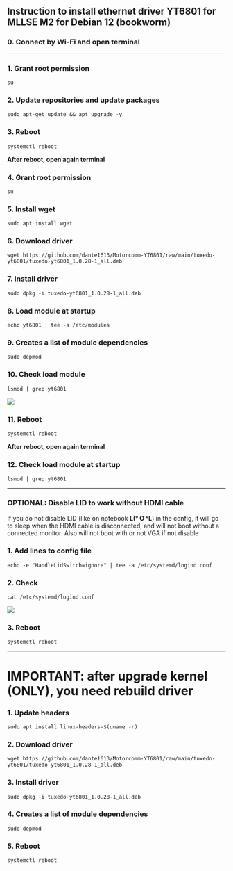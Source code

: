 ## Instruction to install ethernet driver YT6801 for MLLSE M2 for Debian 12 (bookworm)

### 0. Connect by Wi-Fi and open terminal

------------

### 1. Grant root permission 
	su
### 2. Update repositories and update packages	
	sudo apt-get update && apt upgrade -y
### 3. Reboot
	systemctl reboot
**After reboot, open again terminal**
### 4. Grant root permission 
	su
### 5. Install wget
	sudo apt install wget
### 6. Download driver
	wget https://github.com/dante1613/Motorcomm-YT6801/raw/main/tuxedo-yt6801/tuxedo-yt6801_1.0.28-1_all.deb
### 7. Install driver
	sudo dpkg -i tuxedo-yt6801_1.0.28-1_all.deb
### 8. Load module at startup
	echo yt6801 | tee -a /etc/modules
### 9. Creates a list of module dependencies
    sudo depmod
### 10. Check load module
	lsmod | grep yt6801
![](https://raw.githubusercontent.com/dante1613/Motorcomm-YT6801/main/Screenshots/Proxmox/succefull%20load%20driver.png)
### 11. Reboot
	systemctl reboot
**After reboot, open again terminal**
### 12. Check load module at startup
	lsmod | grep yt6801


------------

### OPTIONAL: Disable LID to work without HDMI cable
If you do not disable LID (like on notebook **L(° O °L**) in the config, it will go to sleep when the HDMI cable is disconnected, and will not boot without a connected monitor. Also will not boot with or not VGA if not disable
### 1. Add lines to config file
	echo -e "HandleLidSwitch=ignore" | tee -a /etc/systemd/logind.conf
### 2. Check
	cat /etc/systemd/logind.conf
![](https://raw.githubusercontent.com/dante1613/Motorcomm-YT6801/main/Screenshots/Proxmox/disabled%20lid.png)
### 3. Reboot
	systemctl reboot

------------

# IMPORTANT: after upgrade kernel (ONLY), you need rebuild driver 
### 1. Update headers
	sudo apt install linux-headers-$(uname -r)
### 2. Download driver
	wget https://github.com/dante1613/Motorcomm-YT6801/raw/main/tuxedo-yt6801/tuxedo-yt6801_1.0.28-1_all.deb
### 3. Install driver
	sudo dpkg -i tuxedo-yt6801_1.0.28-1_all.deb
### 4. Creates a list of module dependencies
    sudo depmod
### 5. Reboot
	systemctl reboot

